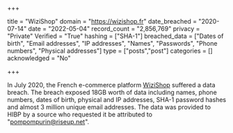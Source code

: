+++

title = "WiziShop"
domain = "https://wizishop.fr"
date_breached = "2020-07-14"
date = "2022-05-04"
record_count = "2,856,769"
privacy = "Private"
Verified = "True"
hashing = ["SHA-1"]
breached_data = ["Dates of birth", "Email addresses", "IP addresses", "Names", "Passwords", "Phone numbers", "Physical addresses"]
type = ["posts","post"]
categories = []
acknowledged = "No"


+++


In July 2020, the French e-commerce platform <a href="https://www.wizishop.fr/" target="_blank" rel="noopener">WiziShop</a> suffered a data breach. The breach exposed 18GB worth of data including names, phone numbers, dates of birth, physical and IP addresses, SHA-1 password hashes and almost 3 million unique email addresses. The data was provided to HIBP by a source who requested it be attributed to &quot;pompompurin@riseup.net&quot;.

